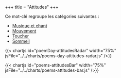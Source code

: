 +++
title = "Attitudes"
+++

Ce mot-clé regroupe les catégories suivantes :

- [Musique et chant](/categories/musique-et-chant)
- [Mouvement](/categories/mouvement)
- [Toucher](/categories/toucher)
- [Sommeil](/categories/sommeil)

{{< chartjs id="poemDay-attitudesRadar" width="75%" jsFile="../../charts/poems-day-attitudes-radar.js" />}}

{{< chartjs id="poems-attitudesBar" width="75%" jsFile="../../charts/poems-attitudes-bar.js" />}}